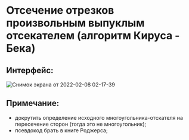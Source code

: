 # Отсечение отрезков произвольным выпуклым отсекателем (алгоритм Кируса - Бека)

## Интерфейс:

![Снимок экрана от 2022-02-08 02-17-39](https://user-images.githubusercontent.com/83313206/152888457-868b3473-21e6-431e-b6ac-f84d59a6c951.png)

## Примечание:
* докрутить определение исходного многоугольника-отскателя на пересечение сторон (тогда это не многоугольник);
* псевдокод брать в книге Роджерса;
